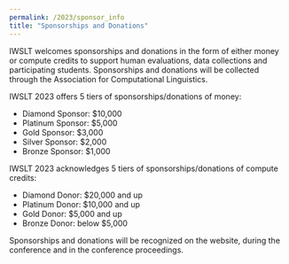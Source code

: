 ```yaml
---
permalink: /2023/sponsor_info
title: "Sponsorships and Donations"
---
```


IWSLT welcomes sponsorships and donations in the form of either money or compute credits to support human evaluations, data collections and participating students. 
Sponsorships and donations will be collected through the Association for Computational Linguistics.

IWSLT 2023 offers 5 tiers of sponsorships/donations of money: 

- Diamond Sponsor: $10,000 
- Platinum Sponsor: $5,000 
- Gold Sponsor:     $3,000 
- Silver Sponsor:   $2,000 
- Bronze Sponsor:   $1,000  

IWSLT 2023 acknowledges 5 tiers of sponsorships/donations of compute credits: 

- Diamond Donor:  $20,000 and up 
- Platinum Donor: $10,000 and up
- Gold Donor:     $5,000 and up
- Bronze Donor:   below $5,000 

Sponsorships and donations will be recognized on the website, during the conference and in the conference proceedings. 


